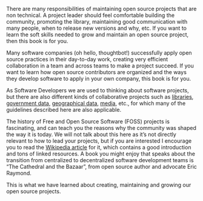 There are many responsibilities of maintaining open source projects that are non
technical. A project leader should feel comfortable building the community,
promoting the library, maintaining good communication with many people, when to
release new versions and why, etc. If you want to learn the soft skills needed
to grow and maintain an open source project, then this book is for you.

Many software companies (oh hello, thoughtbot!) successfully apply open source
practices in their day-to-day work, creating very efficient collaboration in a
team and across teams to make a project succeed. If you want to learn how open
source contributors are organized and the ways they develop software to apply in
your own company, this book is for you.

As Software Developers we are used to thinking about software projects, but
there are also different kinds of collaborative projects such as
[libraries](https://github.com/GITenberg), [government
data](https://github.com/project-open-data), [geographical
data](https://openmundi.github.io/),
[media](http://search.creativecommons.org/), etc., for which many of the
guidelines described here are also applicable.

The history of Free and Open Source Software (FOSS) projects is fascinating, and
can teach you the reasons why the community was shaped the way it is today. We
will not talk about this here as it’s not directly relevant to how to lead your
projects, but if you are interested I encourage you to read the [Wikipedia
article](https://en.wikipedia.org/wiki/History_of_free_and_open-source_software)
for it, which contains a good introduction and tons of linked resources. A
book you might enjoy that speaks about the transition from centralized to
decentralized software development teams is “The Cathedral and the Bazaar”, from
open source author and advocate Eric Raymond.

This is what we have learned about creating, maintaining and growing our open
source projects.
